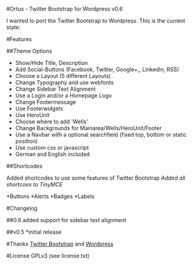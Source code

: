 #Ortus - Twitter Bootstrap for Wordpress v0.6

I wanted to port the Twitter Bootstrap to Wordpress. This is the current state:

#Features

##Theme Options

* Show/Hide Title, Description
* Add Social-Buttons (Facebook, Twitter, Google+,, LinkedIn, RSS)
* Choose a Layout (5 different Layouts)
* Change Typography and use webfonts
* Change Sidebar Text Alignment
* Use a Login and/or a Homepage Logo
* Change Footermessage
* Use Footerwidgets
* Use HeroUnit
* Choose where to add 'Wells' 
* Change Backgrounds for Mainarea/Wells/HeroUnit/Footer
* Use a Navbar with a optional searchfield (fixed top, bottom or static position)
* Use custom css or javascript
* German and English included

##Shortcodes

Added shortcodes to use some features of Twitter Bootstrap
*Added all shortcoes to TinyMCE*

*Buttons
*Alerts
*Badges
*Labels

#Changelog

##0.6
added support for sidebar text alignment

##v0.5
*initial release

#Thanks
[Twitter Bootstrap](http://twitter.github.com/bootstrap/ "Twitter Bootstrap") and [Wordpress](http://wordpress.org/ "Wordpress")

#License
GPLv3 (see license.txt)